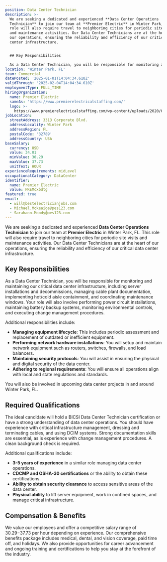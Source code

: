 ```yaml
---
position: Data Center Technician
description: >-
  We are seeking a dedicated and experienced **Data Center Operations
  Technician** to join our team at **Premier Electric** in Winter Park, FL. This
  role will also require travel to neighboring cities for periodic site visits
  and maintenance activities. Our Data Center Technicians are at the heart of
  our operations, ensuring the reliability and efficiency of our critical data
  center infrastructure. 


  ## Key Responsibilities

  As a Data Center Technician, you will be responsible for monitoring and ma...
location: 'Winter Park, FL'
team: Commercial
datePosted: '2025-01-01T14:04:34.610Z'
validThrough: '2025-02-04T14:04:34.610Z'
employmentType: FULL_TIME
hiringOrganization:
  name: Premier Electric
  sameAs: 'https://www.premierelectricalstaffing.com/'
  logo: >-
    https://www.premierelectricalstaffing.com/wp-content/uploads/2020/05/Premier-Electrical-Staffing-logo.png
jobLocation:
  streetAddress: 3313 Corporate Blvd.
  addressLocality: Winter Park
  addressRegion: FL
  postalCode: '32789'
  addressCountry: USA
baseSalary:
  currency: USD
  value: 34.01
  minValue: 30.29
  maxValue: 37.73
  unitText: HOUR
experienceRequirements: midLevel
occupationalCategory: DataCenter
identifier:
  name: Premier Electric
  value: PREMcxbdtg
featured: true
email:
  - will@bestelectricianjobs.com
  - Michael.Mckeaige@pes123.com
  - Sarahann.Moody@pes123.com
---
```




We are seeking a dedicated and experienced **Data Center Operations Technician** to join our team at **Premier Electric** in Winter Park, FL. This role will also require travel to neighboring cities for periodic site visits and maintenance activities. Our Data Center Technicians are at the heart of our operations, ensuring the reliability and efficiency of our critical data center infrastructure. 

## Key Responsibilities
As a Data Center Technician, you will be responsible for monitoring and maintaining our critical data center infrastructure, including server installations and decommissions, managing cable plant documentation, implementing hot/cold aisle containment, and coordinating maintenance windows. Your role will also involve performing power circuit installations, maintaining battery backup systems, monitoring environmental controls, and executing change management procedures. 

Additional responsibilities include:
- **Managing equipment lifecycle**: This includes periodic assessment and replacement of outdated or inefficient equipment.
- **Performing network hardware installations**: You will setup and maintain network equipment such as routers, switches, firewalls, and load balancers.
- **Maintaining security protocols**: You will assist in ensuring the physical and digital security of the data center.
- **Adhering to regional requirements**: You will ensure all operations align with local and state regulations and standards.

You will also be involved in upcoming data center projects in and around Winter Park, FL.

## Required Qualifications
The ideal candidate will hold a BICSI Data Center Technician certification or have a strong understanding of data center operations. You should have experience with critical infrastructure management, dressing and terminating cables, and using DCIM systems. Strong documentation skills are essential, as is experience with change management procedures. A clean background check is required. 

Additional qualifications include:
- **3-5 years of experience** in a similar role managing data center operations.
- **CDCMP and OSHA-30 certifications** or the ability to obtain these certifications.
- **Ability to obtain security clearance** to access sensitive areas of the data center.
- **Physical ability** to lift server equipment, work in confined spaces, and manage critical infrastructure.

## Compensation & Benefits
We value our employees and offer a competitive salary range of $30.29-$37.73 per hour depending on experience. Our comprehensive benefits package includes medical, dental, and vision coverage, paid time off, and holidays. We also provide opportunities for career advancement and ongoing training and certifications to help you stay at the forefront of the industry.